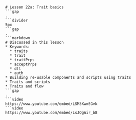 ```mainHeading
# Lesson 22a: Trait basics
```gap
.
```divider
5px
```gap
.
```markdown
# Discussed in this lesson
* Keywords:
  * traits
  * trait
  * traitPrps
  * acceptPrps
  * dft
  * auth
* Building re-usable components and scripts using traits
* Traits and scripts
* Traits and flow	
```gap
.
```video
https://www.youtube.com/embed/LSM3XwmSGvk
```video
https://www.youtube.com/embed/LsJQgAir_b8